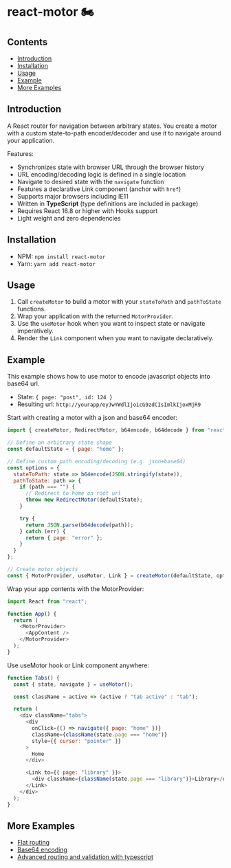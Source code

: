 # react-motor 🏍

## Contents

- [Introduction](#introduction)
- [Installation](#installation)
- [Usage](#usage)
- [Example](#example)
- [More Examples](#more-examples)

## Introduction

A React router for navigation between arbitrary states. You create a motor with a custom state-to-path encoder/decoder and use it to navigate around your application.

Features:
* Synchronizes state with browser URL through the browser history
* URL encoding/decoding logic is defined in a single location
* Navigate to desired state with the `navigate` function
* Features a declarative Link component (anchor with `href`)
* Supports major browsers including IE11
* Written in **TypeScript** (type definitions are included in package)
* Requires React 16.8 or higher with Hooks support
* Light weight and zero dependencies 

## Installation

* NPM: `npm install react-motor`
* Yarn: `yarn add react-motor`

## Usage

1. Call `createMotor` to build a motor with your `stateToPath` and `pathToState` functions.
2. Wrap your application with the returned `MotorProvider`.
3. Use the `useMotor` hook when you want to inspect state or navigate imperatively.
4. Render the `Link` component when you want to navigate declaratively.

## Example

This example shows how to use motor to encode javascript objects into base64 url.

- State: `{ page: "post", id: 124 }`
- Resulting url: `http://yourapp/eyJwYWdlIjoicG9zdCIsImlkIjoxMjR9`

Start with creating a motor with a json and base64 encoder:

```javascript
import { createMotor, RedirectMotor, b64encode, b64decode } from "react-motor";

// Define an arbitrary state shape
const defaultState = { page: "home" };

// Define custom path encoding/decoding (e.g. json+base64)
const options = {
  stateToPath: state => b64encode(JSON.stringify(state)),
  pathToState: path => {
    if (path === "") {
      // Redirect to home on root url
      throw new RedirectMotor(defaultState);
    }

    try {
      return JSON.parse(b64decode(path));
    } catch (err) {
      return { page: "error" };
    }
  }
};

// Create motor objects
const { MotorProvider, useMotor, Link } = createMotor(defaultState, options);
```

Wrap your app contents with the MotorProvider:
```javascript
import React from "react";

function App() {
  return (
    <MotorProvider>
      <AppContent />
    </MotorProvider>
  );
}
```

Use useMotor hook or Link component anywhere:
```javascript
function Tabs() {
  const { state, navigate } = useMotor();

  const className = active => (active ? "tab active" : "tab");

  return (
    <div className="tabs">
      <div
        onClick={() => navigate({ page: "home" })}
        className={className(state.page === "home")}
        style={{ cursor: "pointer" }}
      >
        Home
      </div>

      <Link to={{ page: "library" }}>
        <div className={className(state.page === "library")}>Library</div>
      </Link>
    </div>
  );
}
```

## More Examples

* [Flat routing](https://codesandbox.io/s/rloy1jxlmp)
* [Base64 encoding](https://codesandbox.io/s/015y8non70)
* [Advanced routing and validation with typescript](https://codesandbox.io/s/r0ljzqqp8n)

